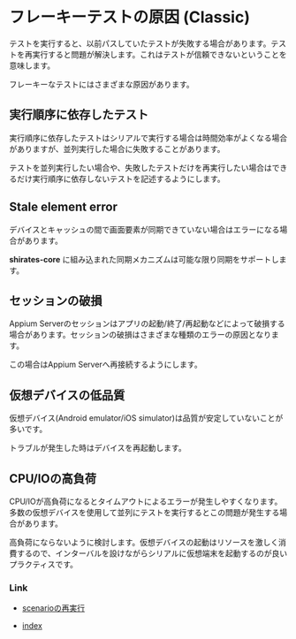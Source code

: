 # フレーキーテストの原因 (Classic)

テストを実行すると、以前パスしていたテストが失敗する場合があります。テストを再実行すると問題が解決します。これはテストが信頼できないということを意味します。

フレーキーなテストにはさまざまな原因があります。

## 実行順序に依存したテスト

実行順序に依存したテストはシリアルで実行する場合は時間効率がよくなる場合がありますが、並列実行した場合に失敗することがあります。

テストを並列実行したい場合や、失敗したテストだけを再実行したい場合はできるだけ実行順序に依存しないテストを記述するようにします。

## Stale element error

デバイスとキャッシュの間で画面要素が同期できていない場合はエラーになる場合があります。

**shirates-core** に組み込まれた同期メカニズムは可能な限り同期をサポートします。

## セッションの破損

Appium Serverのセッションはアプリの起動/終了/再起動などによって破損する場合があります。セッションの破損はさまざまな種類のエラーの原因となります。

この場合はAppium Serverへ再接続するようにします。

## 仮想デバイスの低品質

仮想デバイス(Android emulator/iOS simulator)は品質が安定していないことが多いです。

トラブルが発生した時はデバイスを再起動します。

## CPU/IOの高負荷

CPU/IOが高負荷になるとタイムアウトによるエラーが発生しやすくなります。多数の仮想デバイスを使用して並列にテストを実行するとこの問題が発生する場合があります。

高負荷にならないように検討します。仮想デバイスの起動はリソースを激しく消費するので、インターバルを設けながらシリアルに仮想端末を起動するのが良いプラクティスです。

### Link

- [scenarioの再実行](rerun_scenario_ja.md)


- [index](../../index_ja.md)

